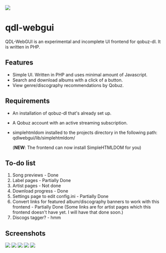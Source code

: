 
<img src="https://github.com/user-attachments/assets/a3cc61b1-6753-4e68-b2cc-64c8c97e5ecd">

# qdl-webgui
QDL-WebGUI is an experimental and incomplete UI frontend for qobuz-dl. It is written in PHP.


## Features
- Simple UI. Written in PHP and uses minimal amount of Javascript.
- Search and download albums with a click of a button.
- View genre/discography recommendations by Qobuz.


## Requirements
- An installation of qobuz-dl that's already set up.
- A Qobuz account with an active streaming subscription.
- simplehtmldom installed to the projects directory in the following path: qdlwebgui/lib/simplehtmldom/
  
  (**NEW**: The frontend can now install SimpleHTMLDOM for you)


## To-do list
1. Song previews - Done
2. Label pages - Partially Done
3. Artist pages - Not done
4. Download progress - Done
5. Settings page to edit config.ini - Partially Done
6. Convert links for featured album/discography banners to work with this frontend - Partially Done (Some links are for artist pages which this frontend doesn't have yet. I will have that done soon.)
7. Discogs tagger? - hmm


## Screenshots
<img src="https://github.com/user-attachments/assets/943b2ee2-7a9d-4367-bef8-dcc47c87cc9f">
<img src="https://github.com/user-attachments/assets/43f40f12-fb8d-4ee3-bfd5-7abdeae16415">
<img src="https://github.com/user-attachments/assets/128b8934-38ad-4cba-a745-21118463600d">
<img src="https://github.com/user-attachments/assets/81b40edb-849b-4fa2-9278-4ca141311766">
<img src="https://github.com/user-attachments/assets/b9c6ac8c-d0bd-4139-80cc-2ab82772a577">

